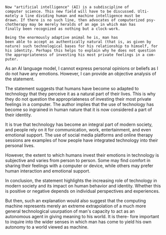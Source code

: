 
	Now "artificial intelligence" (AI) is a subdiscipline of
	computer science. This new field will have to be discussed. Ulti-
	mately a line dividing human and machine intelligence must be
	drawn. If there is no such line, then advocates of computerized psy-
	chotherapy may be merely heralds of an age in which man has
	finally been recognized as nothing but a clock-work.

	Being the enormously adaptive animal he is, man has
	been able to accept as authentically natural (that is, as given by
	nature) such technological bases for his relationship to himself, for
	his identity. Perhaps this helps to explain why he does not question
	the appropriateness of investing his most private feelings in a com-
	puter.

As an AI language model, I cannot express personal opinions or beliefs as I do not have any emotions. However, I can provide an objective analysis of the statement.

The statement suggests that humans have become so adapted to technology that they perceive it as a natural part of their lives. This is why they do not question the appropriateness of investing their most private feelings in a computer. The author implies that the use of technology has become so ingrained in human nature that it is now considered a part of their identity.

It is true that technology has become an integral part of modern society, and people rely on it for communication, work, entertainment, and even emotional support. The use of social media platforms and online therapy sessions are examples of how people have integrated technology into their personal lives.

However, the extent to which humans invest their emotions in technology is subjective and varies from person to person. Some may find comfort in sharing their feelings with a computer or device, while others may prefer human interaction and emotional support.

In conclusion, the statement highlights the increasing role of technology in modern society and its impact on human behavior and identity. Whether this is positive or negative depends on individual perspectives and experiences.
	
  But then, such an explanation would also suggest that the
	computing machine represents merely an extreme extrapolation of a
	much more general technological usurpation of man's capacity to act
	as an autonomous agent in giving meaning to his world. It is there-
	fore important to inquire into the wider senses in which man has
	come to yield his own autonomy to a world viewed as machine.